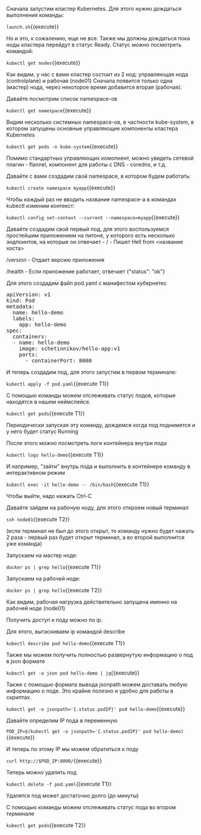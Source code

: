 Сначала запустим кластер Kubernetes. Для этого нужно дождаться выполнения команды:

`launch.sh`{{execute}}

Но и это, к сожалению, еще не все. Также мы должны дождаться пока ноды кластера перейдут в статус Ready. Статус можно посмотреть командой:

`kubectl get nodes`{{execute}}

Как видим, у нас с вами кластер состоит из 2 нод: управляющая нода (controlplane) и рабочая (node01)
Сначала появится только одна (мастер) нода, через некоторое время добавится вторая (рабочая). 

Давайте посмотрим список namespace-ов

`kubectl get namespace`{{execute}}

Видим несколько системных namespace-ов, в частности kube-system, в котором запущены основные управляющие компоненты кластера Kubernetes

`kubectl get pods -n kube-system`{{execute}}

Помимо стандартных управляющих комопнент, можно увидеть сетевой плагин - flannel, компонент для работы с DNS - coredns, и т.д.

Давайте с вами создадим свой namespace, в котором будем работать:

`kubectl create namespace myapp`{{execute}}

Чтобы каждый раз не вводить название namespace-а в командах kubectl изменим контекст:

`kubectl config set-context --current --namespace=myapp`{{execute}}

Давайте создадим свой первый под, для этого воспользуемся простейшим приложением на питоне, у которого есть несколько эндпоинтов, на которые он отвечает -
/ - Пишет Hell from <название хоста>

/version - Отдает версию приложения

/health - Если приложение работает, отвечает {"status": "ok"} 

Для этого создадим файл pod.yaml с манифестом кубернетес

<pre class="file" data-filename="./pod.yaml" data-target="replace">
apiVersion: v1
kind: Pod
metadata:
  name: hello-demo
  labels:
    app: hello-demo
spec:
  containers:
  - name: hello-demo
    image: schetinnikov/hello-app:v1
    ports:
      - containerPort: 8000
</pre>


И теперь создадим под, для этого запустим в первом терминале:

`kubectl apply -f pod.yaml`{{execute T1}}

С помощью команды можем отслеживать статус подов, которые находятся в нашем неймспейсе.

`kubectl get pods`{{execute T1}}

Периодически запуская эту команду, дождемся когда под поднимется и у него будет статус Running


После этого можно посмотреть логи контейнера внутри пода 

`kubectl logs hello-demo`{{execute T1}}

И например, "зайти" внутрь пода и выполнить в контейнере команду в интерактивном режим 

`kubectl exec -it hello-demo -- /bin/bash`{{execute T1}}

Чтобы выйти, надо нажать Ctrl-C

Давайте зайдем на рабочую ноду, для этого откроем новый терминал

`ssh node01`{{execute T2}}

(если терминал не был до этого открыт, то команду нужно будет нажать 2 раза - первый раз будет открыт терминал, а во второй выполнится уже команда)

Запускаем на мастер ноде: 

`docker ps | grep hello`{{execute T1}}

Запускаем на рабочей ноде:

`docker ps | grep hello`{{execute T2}}

Как видим, рабочая нагрузка действительно запущена именно на рабочей ноде (node01)

Получить доступ к поду можно по ip. 

Для этого, вытаскиваем ip командой describe 

`kubectl describe pod hello-demo`{{execute T1}}

Также мы можем получить полностью развернутую информацию о под в json формате 

`kubectl get -o json pod hello-demo | jq`{{execute}}

Также с помощью формата вывода jsonpath можем доставать любую информацию о поде. Это крайне полезно и удобно для работы в скриптах.

`kubectl get -o jsonpath='{.status.podIP}' pod hello-demo`{{execute}}

Давайте определим IP пода в переменную

`POD_IP=$(kubectl get -o jsonpath='{.status.podIP}' pod hello-demo)`{{execute}}

И теперь по этому IP мы можем обратиться к поду

`curl http://$POD_IP:8000/`{{execute}}

Теперь можно удалить под

`kubectl delete -f pod.yaml`{{execute T1}}

Удалятся под может достаточно долго (до минуты)

С помощью команды можем отслеживать статус пода во втором терминале

`kubectl get pods`{{execute T2}}
